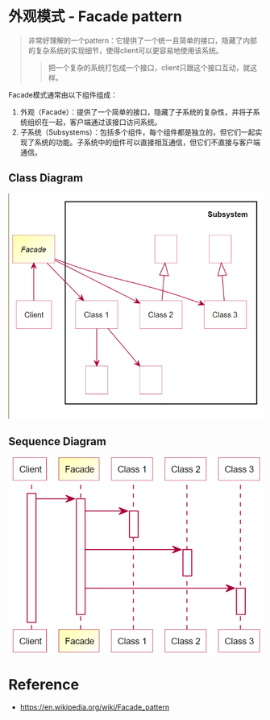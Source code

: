# 外观模式 - Facade pattern

> 非常好理解的一个pattern：它提供了一个统一且简单的接口，隐藏了内部的复杂系统的实现细节，使得client可以更容易地使用该系统。
>
> > 把一个复杂的系统打包成一个接口，client只跟这个接口互动，就这样。

Facade模式通常由以下组件组成：

1. 外观（Facade）：提供了一个简单的接口，隐藏了子系统的复杂性，并将子系统组织在一起，客户端通过该接口访问系统。
2. 子系统（Subsystems）：包括多个组件，每个组件都是独立的，但它们一起实现了系统的功能。子系统中的组件可以直接相互通信，但它们不直接与客户端通信。

## Class Diagram

<img src="./.images/image-20230227215203732.png" alt="image-20230227215203732" style="zoom:80%;" />

## Sequence Diagram

![image-20230227215217296](./.images/image-20230227215217296.png)

# Reference

* https://en.wikipedia.org/wiki/Facade_pattern